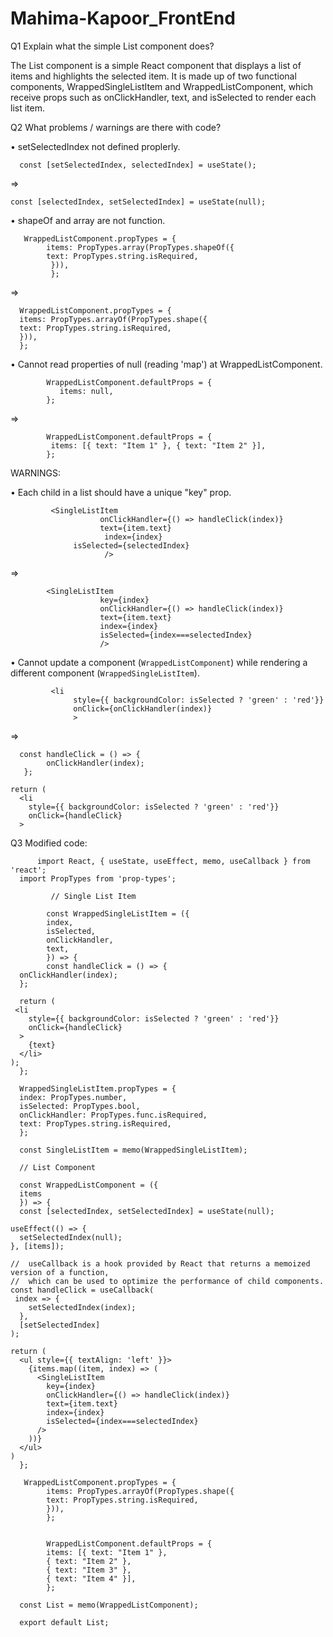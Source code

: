 # Mahima-Kapoor_FrontEnd
Q1 Explain what the simple List component does?

The List component is a simple React component that displays a list of items and highlights the selected item. It is made up of two functional components, WrappedSingleListItem and WrappedListComponent, which receive props such as onClickHandler, text, and isSelected to render each list item.

Q2 What problems / warnings are there with code?

•	setSelectedIndex not defined proplerly.

      const [setSelectedIndex, selectedIndex] = useState();
      
=>

    const [selectedIndex, setSelectedIndex] = useState(null);
    
•	shapeOf and array are not  function.

       WrappedListComponent.propTypes = {
            items: PropTypes.array(PropTypes.shapeOf({
            text: PropTypes.string.isRequired,
             })),
             };

=>

      WrappedListComponent.propTypes = {
      items: PropTypes.arrayOf(PropTypes.shape({
      text: PropTypes.string.isRequired,
      })),
      };

•	Cannot read properties of null (reading 'map') at WrappedListComponent.

            WrappedListComponent.defaultProps = {
               items: null,
            };
=>

    
            WrappedListComponent.defaultProps = {
             items: [{ text: "Item 1" }, { text: "Item 2" }],
            };


WARNINGS:

•	Each child in a list should have a unique "key" prop.

             <SingleListItem
                        onClickHandler={() => handleClick(index)}
                        text={item.text}
                         index={index}
                  isSelected={selectedIndex}
                         />  
  
=>

            <SingleListItem
                        key={index}
                        onClickHandler={() => handleClick(index)}
                        text={item.text}
                        index={index}
                        isSelected={index===selectedIndex}
                        />
          
•	Cannot update a component (`WrappedListComponent`) while rendering a different component (`WrappedSingleListItem`).

             <li
                  style={{ backgroundColor: isSelected ? 'green' : 'red'}}
                  onClick={onClickHandler(index)}
                  >
  
=>

      const handleClick = () => {
            onClickHandler(index);
       };  

    return (
      <li
        style={{ backgroundColor: isSelected ? 'green' : 'red'}}
        onClick={handleClick}
      >

Q3 Modified code:

          import React, { useState, useEffect, memo, useCallback } from 'react';
      import PropTypes from 'prop-types';

             // Single List Item
            
            const WrappedSingleListItem = ({
            index,
            isSelected,
            onClickHandler,
            text,
            }) => {
            const handleClick = () => {
      onClickHandler(index);
      };  

      return (
     <li
        style={{ backgroundColor: isSelected ? 'green' : 'red'}}
        onClick={handleClick}
      >
        {text}
      </li>
    );
      };

      WrappedSingleListItem.propTypes = {
      index: PropTypes.number,
      isSelected: PropTypes.bool,
      onClickHandler: PropTypes.func.isRequired,
      text: PropTypes.string.isRequired,
      };

      const SingleListItem = memo(WrappedSingleListItem);

      // List Component
        
      const WrappedListComponent = ({
      items
      }) => {
      const [selectedIndex, setSelectedIndex] = useState(null);

    useEffect(() => {
      setSelectedIndex(null);
    }, [items]);

    //  useCallback is a hook provided by React that returns a memoized version of a function,
    //  which can be used to optimize the performance of child components. 
    const handleClick = useCallback(
     index => {
        setSelectedIndex(index);
      },
      [setSelectedIndex]
    );

    return (
      <ul style={{ textAlign: 'left' }}>
        {items.map((item, index) => (
          <SingleListItem
            key={index}
            onClickHandler={() => handleClick(index)}
            text={item.text}
            index={index}
            isSelected={index===selectedIndex}
          />
        ))}
      </ul>
    )
      };

       WrappedListComponent.propTypes = {
            items: PropTypes.arrayOf(PropTypes.shape({
            text: PropTypes.string.isRequired,
            })),
            };

       
            WrappedListComponent.defaultProps = {
            items: [{ text: "Item 1" },
            { text: "Item 2" },
            { text: "Item 3" },
            { text: "Item 4" }],
            };

      const List = memo(WrappedListComponent);

      export default List;
